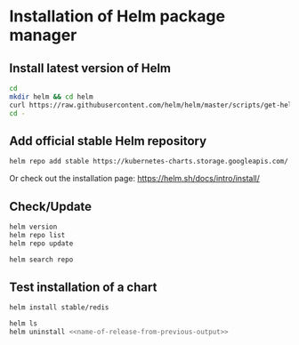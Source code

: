 # Installation of Helm package manager

## Install latest version of Helm

```bash
cd 
mkdir helm && cd helm
curl https://raw.githubusercontent.com/helm/helm/master/scripts/get-helm-3 | bash
cd -
```

## Add official stable Helm repository

```bash
helm repo add stable https://kubernetes-charts.storage.googleapis.com/
```
Or check out the installation page: https://helm.sh/docs/intro/install/

## Check/Update

```bash
helm version
helm repo list
helm repo update

helm search repo
```

## Test installation of a chart

```bash
helm install stable/redis

helm ls
helm uninstall <<name-of-release-from-previous-output>>
```
